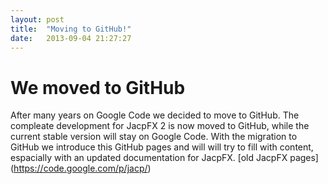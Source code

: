 ```yaml
---
layout: post
title:  "Moving to GitHub!"
date:   2013-09-04 21:27:27
---
```

# We moved to GitHub #
After many years on Google Code we decided to move to GitHub. The compleate development for JacpFX 2 is now moved to GitHub, while the current stable version will stay on Google Code. With the migration to GitHub we introduce this GitHub pages and will will try to fill with content, espacially with an updated documentation for JacpFX. 
[old JacpFX pages] (https://code.google.com/p/jacp/)

